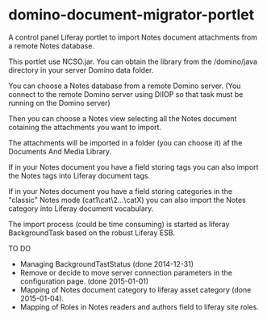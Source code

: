 domino-document-migrator-portlet
================================

A control panel Liferay portlet to import Notes document attachments from a remote Notes database.

This portlet use NCSO.jar. You can obtain the library from the /domino/java directory in your server Domino data folder.

You can choose a Notes database from a remote Domino server. 
(You connect to the remote Domino server using DIIOP so that task must be running on the Domino server)

Then you can choose a Notes view selecting all the Notes document cotaining the attachments you want to import.

The attachments will be imported in a folder (you can choose it) af the Documents And Media Library.

If in your Notes document you have a field storing tags you can also import the Notes tags into Liferay document tags.

If in your Notes document you have a field storing categories in the "classic" Notes mode (cat1\cat\2\...\catX) you can also import the Notes category into Liferay document vocabulary.


The import process (could be time consuming) is started as liferay BackgroundTask based on the robust Liferay ESB.

TO DO
- Managing BackgroundTastStatus (done 2014-12-31)
- Remove or decide to move server connection parameters in the configuration page. (done 2015-01-01)
- Mapping of Notes document category to liferay asset category (done 2015-01-04).
- Mapping of Roles in Notes readers and authors field to liferay site roles.
